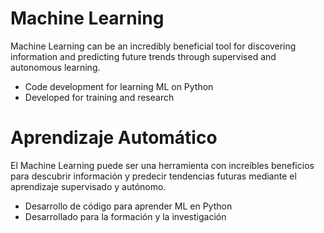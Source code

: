  # Machine Learning

Machine Learning can be an incredibly beneficial tool for discovering information and predicting future trends through supervised and autonomous learning.
- Code development for learning ML on Python
- Developed for training and research

# Aprendizaje Automático

El Machine Learning puede ser una herramienta con increíbles beneficios para descubrir información y predecir tendencias futuras mediante el aprendizaje supervisado y autónomo.

- Desarrollo de código para aprender ML en Python
- Desarrollado para la formación y la investigación

